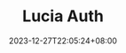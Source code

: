 ---
title: "Lucia Auth"
description: 
date: 2023-12-27T22:05:24+08:00
image: 
math: 
license: 
hidden: false
comments: true
draft: false
---